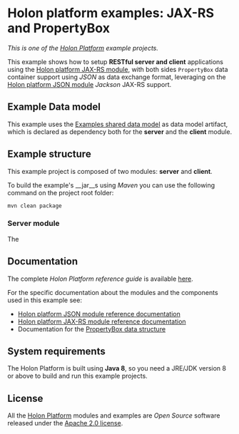 # Holon platform examples: JAX-RS and PropertyBox

_This is one of the [Holon Platform](https://holon-platform.com) example projects._

This example shows how to setup __RESTful server and client__ applications using the [Holon platform JAX-RS module](https://github.com/holon-platform/holon-jaxrs), with both sides `PropertyBox` data container support using _JSON_ as data exchange format, leveraging on the [Holon platform JSON module](https://github.com/holon-platform/holon-json) _Jackson_ JAX-RS support.

## Example Data model

This example uses the [Examples shared data model](https://github.com/holon-platform/holon-examples/tree/master/model) as data model artifact, which is declared as dependency both for the __server__ and the __client__ module.

## Example structure

This example project is composed of two modules: __server__ and __client__.

To build the example's __jar__s using _Maven_ you can use the following command on the project root folder:

`mvn clean package`

### Server module

The 


## Documentation

The complete _Holon Platform reference guide_ is available [here](https://holon-platform.com/docs/current/reference).

For the specific documentation about the modules and the components used in this example see:

* [Holon platform JSON module reference documentation](https://holon-platform.com/docs/current/reference/holon-json.html)
* [Holon platform JAX-RS module reference documentation](https://holon-platform.com/docs/current/reference/holon-jaxrs.html)
* Documentation for the [PropertyBox data structure](https://holon-platform.com/docs/current/reference/holon-core.html#PropertyBox)

## System requirements

The Holon Platform is built using __Java 8__, so you need a JRE/JDK version 8 or above to build and run this example projects.

## License

All the [Holon Platform](https://holon-platform.com) modules and examples are _Open Source_ software released under the [Apache 2.0 license](LICENSE.md).

